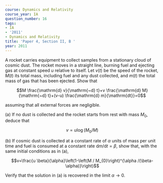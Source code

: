 ```yaml
---
course: Dynamics and Relativity
course_year: IA
question_number: 16
tags:
- IA
- '2011'
- Dynamics and Relativity
title: 'Paper 4, Section II, B '
year: 2011
---
```




A rocket carries equipment to collect samples from a stationary cloud of cosmic dust. The rocket moves in a straight line, burning fuel and ejecting gas at constant speed $u$ relative to itself. Let $v(t)$ be the speed of the rocket, $M(t)$ its total mass, including fuel and any dust collected, and $m(t)$ the total mass of gas that has been ejected. Show that

$$M \frac{\mathrm{d} v}{\mathrm{~d} t}+v \frac{\mathrm{d} M}{\mathrm{~d} t}+(v-u) \frac{\mathrm{d} m}{\mathrm{dt}}=0$$

assuming that all external forces are negligible.

(a) If no dust is collected and the rocket starts from rest with mass $M_{0}$, deduce that

$$v=u \log \left(M_{0} / M\right)$$

(b) If cosmic dust is collected at a constant rate of $\alpha$ units of mass per unit time and fuel is consumed at a constant rate $\mathrm{d} m / \mathrm{d} t=\beta$, show that, with the same initial conditions as in (a),

$$v=\frac{u \beta}{\alpha}\left(1-\left(M / M_{0}\right)^{\alpha /(\beta-\alpha)}\right)$$

Verify that the solution in (a) is recovered in the limit $\alpha \rightarrow 0$.
